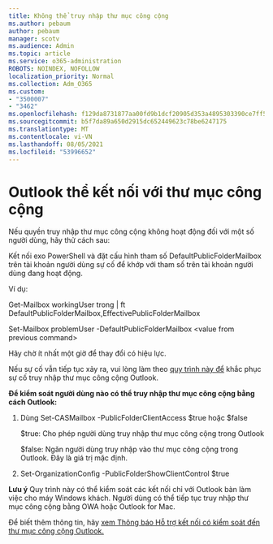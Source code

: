 ```yaml
---
title: Không thể truy nhập thư mục công cộng
ms.author: pebaum
author: pebaum
manager: scotv
ms.audience: Admin
ms.topic: article
ms.service: o365-administration
ROBOTS: NOINDEX, NOFOLLOW
localization_priority: Normal
ms.collection: Adm_O365
ms.custom:
- "3500007"
- "3462"
ms.openlocfilehash: f129da8731877aa00fd9b1dcf20905d353a4895303390ce7ff5642a8ff3ccbc2
ms.sourcegitcommit: b5f7da89a650d2915dc652449623c78be6247175
ms.translationtype: MT
ms.contentlocale: vi-VN
ms.lasthandoff: 08/05/2021
ms.locfileid: "53996652"
---
```

# <a name="outlook-cannot-connect-to-public-folders"></a>Outlook thể kết nối với thư mục công cộng

Nếu quyền truy nhập thư mục công cộng không hoạt động đối với một số người dùng, hãy thử cách sau:

Kết nối exo PowerShell và đặt cấu hình tham số DefaultPublicFolderMailbox trên tài khoản người dùng sự cố để khớp với tham số trên tài khoản người dùng đang hoạt động.

Ví dụ:

Get-Mailbox workingUser trong | ft DefaultPublicFolderMailbox,EffectivePublicFolderMailbox

Set-Mailbox problemUser -DefaultPublicFolderMailbox \<value from previous command>

Hãy chờ ít nhất một giờ để thay đổi có hiệu lực.

Nếu sự cố vẫn tiếp tục xảy ra, vui lòng làm theo [quy trình này để](https://aka.ms/pfcte) khắc phục sự cố truy nhập thư mục công cộng Outlook.
 
**Để kiểm soát người dùng nào có thể truy nhập thư mục công cộng bằng cách Outlook:**

1.  Dùng Set-CASMailbox <mailboxname> -PublicFolderClientAccess $true hoặc $false  
      
    $true: Cho phép người dùng truy nhập thư mục công cộng trong Outlook  
      
    $false: Ngăn người dùng truy nhập vào thư mục công cộng trong Outlook. Đây là giá trị mặc định.  
        
2.  Set-OrganizationConfig -PublicFolderShowClientControl $true   
      
**Lưu ý** Quy trình này có thể kiểm soát các kết nối chỉ với Outlook bàn làm việc cho máy Windows khách. Người dùng có thể tiếp tục truy nhập thư mục công cộng bằng OWA hoặc Outlook for Mac.
 
Để biết thêm thông tin, hãy [xem Thông báo Hỗ trợ kết nối có kiểm soát đến thư mục công cộng Outlook.](https://aka.ms/controlpf)